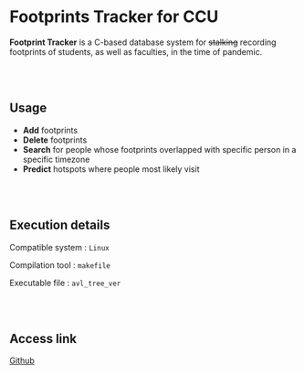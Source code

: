 # __Footprints Tracker for CCU__

__Footprint Tracker__ is a C-based database system for ~~stalking~~ recording footprints of students, as well as faculties, in the time of pandemic.

<br>
<br>

## Usage
* __Add__ footprints
* __Delete__ footprints
* __Search__ for people whose footprints overlapped with specific person in 
a specific timezone
* __Predict__ hotspots where people most likely visit

<br>
<br>

## Execution details
Compatible system : `Linux`

Compilation tool : `makefile`

Executable file : `avl_tree_ver`

<br>
<br>

## Access link
[Github](https://github.com/qwedsazxc1/final_project)
